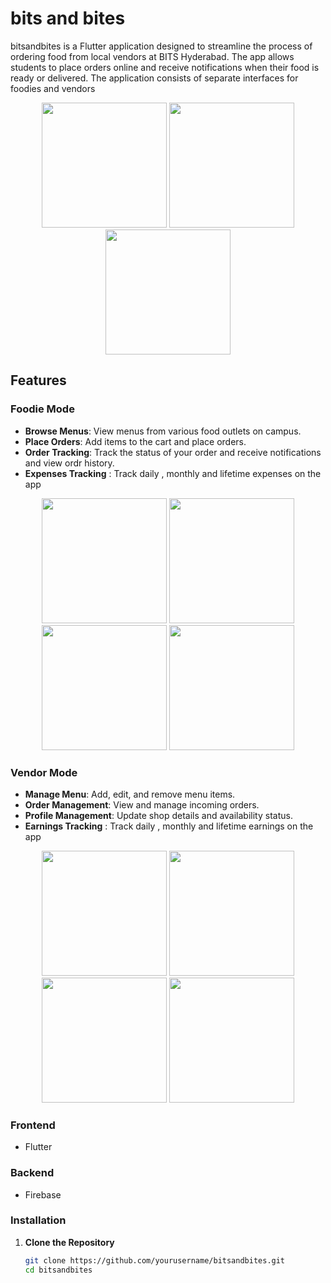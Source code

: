 # bits and bites

bitsandbites is a Flutter application designed to streamline the process of ordering food from local vendors at BITS Hyderabad. The app allows students to place orders online and receive notifications when their food is ready or delivered. The application consists of separate interfaces for foodies and vendors

<div align="center">
  <img src="https://github.com/xajxatel/bitsandbites/assets/137952206/17f787e5-516a-4d5c-8e43-62e80e7cb0e7" width="200" />
  <img src="https://github.com/xajxatel/bitsandbites/assets/137952206/854a8526-dc74-4b18-92a8-6ab96b3cb4ee" width="200" />
  <img src="https://github.com/xajxatel/bitsandbites/assets/137952206/e560382f-6a0a-4b79-9541-aa6048940811" width="200" />
</div>

## Features

### Foodie Mode
- **Browse Menus**: View menus from various food outlets on campus.
- **Place Orders**: Add items to the cart and place orders.
- **Order Tracking**: Track the status of your order and receive notifications and view ordr history.
- **Expenses Tracking** : Track daily , monthly and lifetime expenses on the app

<div align="center">
  <img src="https://github.com/xajxatel/bitsandbites/assets/137952206/75ee80ba-b351-477f-b529-680485e2deee" width="200" />
  <img src="https://github.com/xajxatel/bitsandbites/assets/137952206/fc56b670-a73f-41ff-984f-f46bd05bed3b" width="200" />
  <img src="https://github.com/xajxatel/bitsandbites/assets/137952206/a9c458be-67f1-4ef8-a1cf-4d52fce84547" width="200" />
  <img src="https://github.com/xajxatel/bitsandbites/assets/137952206/42c2d94b-e21c-44b9-ad93-e1985d62df42" width="200" />
</div>

### Vendor Mode
- **Manage Menu**: Add, edit, and remove menu items.
- **Order Management**: View and manage incoming orders.
- **Profile Management**: Update shop details and availability status.
- **Earnings Tracking** : Track daily , monthly and lifetime earnings on the app
  
<div align="center">
  <img src="https://github.com/xajxatel/bitsandbites/assets/137952206/298f4c0c-b784-47ce-a139-9779572f7fb8" width="200" />
  <img src="https://github.com/xajxatel/bitsandbites/assets/137952206/4f88e9e3-a5ca-4ed2-bd6e-a18f1a206308" width="200" />
  <img src="https://github.com/xajxatel/bitsandbites/assets/137952206/11255c69-95cd-4633-9a40-310b0be5b713" width="200" />
  <img src="https://github.com/xajxatel/bitsandbites/assets/137952206/bec595c7-7993-43c8-9aac-32cf7294b644" width="200" />
</div>

### Frontend
- Flutter

### Backend
- Firebase

### Installation

1. **Clone the Repository**

   ```sh
   git clone https://github.com/yourusername/bitsandbites.git
   cd bitsandbites
